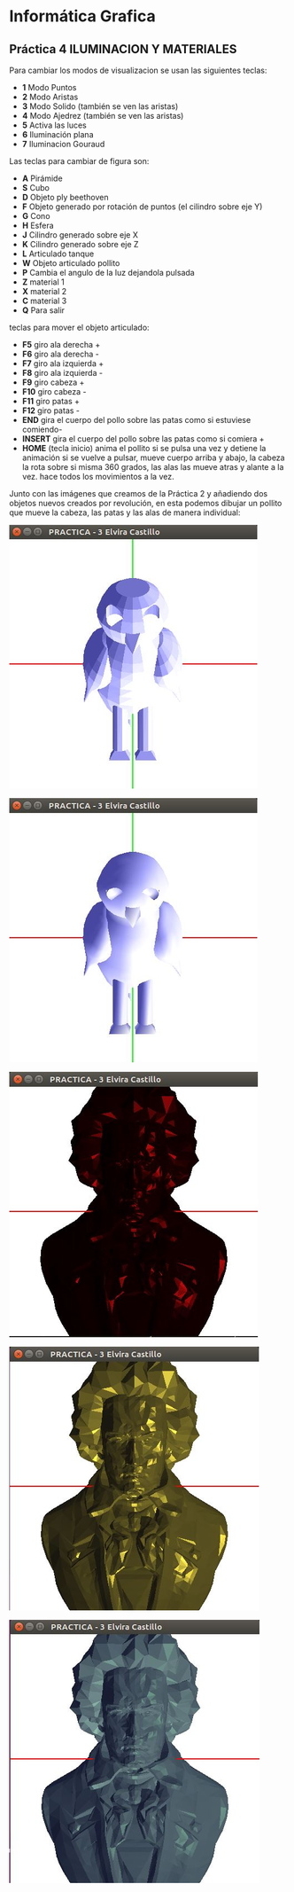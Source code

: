 # Informática Grafica

## Práctica 4 ILUMINACION Y MATERIALES

Para cambiar los modos de visualizacion se usan las siguientes teclas:
 
- **1** Modo Puntos
- **2** Modo Aristas
- **3** Modo Solido (también se ven las aristas)
- **4** Modo Ajedrez (también se ven las aristas)
- **5** Activa las luces
- **6** Iluminación plana
- **7** Iluminacion Gouraud

Las teclas para cambiar de figura son:

- **A** Pirámide
- **S** Cubo
- **D** Objeto ply beethoven
- **F** Objeto generado por rotación de puntos (el cilindro sobre eje Y)
- **G** Cono
- **H** Esfera
- **J** Cilindro generado sobre eje X
- **K** Cilindro generado sobre eje Z
- **L** Articulado tanque
- **W** Objeto articulado pollito
- **P** Cambia el angulo de la luz dejandola pulsada
- **Z** material 1 
- **X** material 2
- **C** material 3
- **Q** Para salir

teclas para mover el objeto articulado:

- **F5** giro ala derecha +
- **F6** giro ala derecha -
- **F7** giro ala izquierda +
- **F8** giro ala izquierda -
- **F9** giro cabeza +
- **F10** giro cabeza -
- **F11** giro patas +
- **F12** giro patas -
- **END** gira el cuerpo del pollo sobre las patas como si estuviese comiendo-
- **INSERT** gira el cuerpo del pollo sobre las patas como si comiera +
- **HOME** (tecla inicio) anima el pollito si se pulsa una vez y detiene la animación si se vuelve a pulsar, mueve cuerpo arriba y abajo, la cabeza la rota sobre si misma 360 grados, las alas las mueve atras y alante a la vez. hace todos los movimientos a la vez.


Junto con las imágenes que creamos de la Práctica 2 y añadiendo dos objetos nuevos creados por revolución, en esta podemos dibujar un pollito que mueve la cabeza, las patas y las alas de manera individual:

![Imagen](https://github.com/layoel/InformaticaGrafica/blob/master/imagenes/plana.JPG)

![Imagen](https://github.com/layoel/InformaticaGrafica/blob/master/imagenes/gouraud.JPG)

![Imagen](https://github.com/layoel/InformaticaGrafica/blob/master/imagenes/mat1.JPG)

![Imagen](https://github.com/layoel/InformaticaGrafica/blob/master/imagenes/mat2.JPG)

![Imagen](https://github.com/layoel/InformaticaGrafica/blob/master/imagenes/mat3.JPG)
